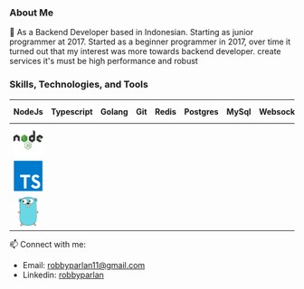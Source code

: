 ### About Me

🚀 As a Backend Developer based in Indonesian. Starting as junior programmer at 2017. Started as a beginner programmer in 2017, over time it turned out that my interest was more towards backend developer. create services it's must be high performance and robust


### Skills, Technologies, and Tools


| NodeJs | Typescript | Golang | Git | Redis | Postgres | MySql | Websocket | REST API |
|----------|----------|----------|----------|----------|----------|----------|----------|----------|
|<img src="https://github.com/devicons/devicon/blob/master/icons/nodejs/nodejs-original-wordmark.svg" title="nodejs" alt="NodeJS" width="55" height="55"/>|
|<img src="https://github.com/devicons/devicon/blob/master/icons/typescript/typescript-original.svg" title="typescript" alt="Typescript" width="55" height="55"/>|
|<img src="https://github.com/devicons/devicon/blob/master/icons/go/go-original.svg" title="golang" alt="Golang" width="55" height="55"/>|

📫 Connect with me:
- Email: [robbyparlan11@gmail.com](mailto:robbyparlan11@gmail.com)
- Linkedin: [robbyparlan](https://www.linkedin.com/in/robyparlan/)
  
